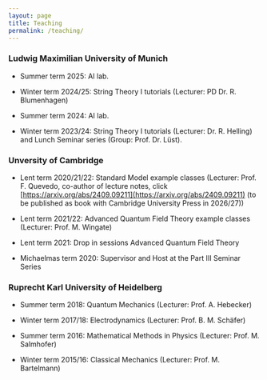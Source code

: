 ```yaml
---
layout: page
title: Teaching
permalink: /teaching/
---
```


### <b> Ludwig Maximilian University of Munich </b>

* Summer term 2025: AI lab.

* Winter term 2024/25: String Theory I tutorials (Lecturer: PD Dr. R. Blumenhagen)

* Summer term 2024: AI lab.

* Winter term 2023/24: String Theory I tutorials (Lecturer: Dr. R. Helling) and Lunch Seminar series (Group: Prof. Dr. Lüst).

### <b> Unversity of Cambridge </b>

* Lent term 2020/21/22: Standard Model example classes (Lecturer: Prof. F. Quevedo, co-author of lecture notes, click [https://arxiv.org/abs/2409.09211](https://arxiv.org/abs/2409.09211) (to be published as book with Cambridge University Press in 2026/27))

* Lent term 2021/22: Advanced Quantum Field Theory example classes (Lecturer: Prof. M. Wingate)

* Lent term 2021: Drop in sessions Advanced Quantum Field Theory

* Michaelmas term 2020: Supervisor and Host at the Part III Seminar Series


### <b> Ruprecht Karl University of Heidelberg </b>

* Summer term 2018: Quantum Mechanics (Lecturer: Prof. A. Hebecker)

* Winter term 2017/18: Electrodynamics (Lecturer: Prof. B. M. Schäfer)

* Summer term 2016: Mathematical Methods in Physics (Lecturer: Prof. M. Salmhofer)

* Winter term 2015/16: Classical Mechanics (Lecturer: Prof. M. Bartelmann)



